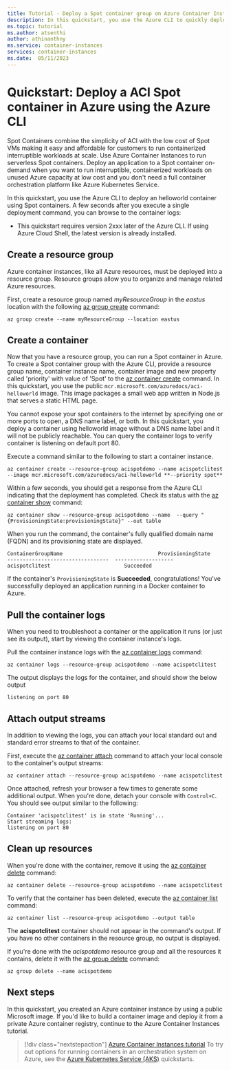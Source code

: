 ```yaml
---
title: Tutorial - Deploy a Spot container group on Azure Container Instances
description: In this quickstart, you use the Azure CLI to quickly deploy a Spot container on Azure Container Instances
ms.topic: tutorial
ms.author: atsenthi
author: athinanthny
ms.service: container-instances
services: container-instances
ms.date:  05/11/2023
---
```


# Quickstart: Deploy a ACI Spot container in Azure using the Azure CLI

Spot Containers combine the simplicity of ACI with the low cost of Spot VMs making it easy and affordable for customers to run containerized interruptible workloads at scale.  Use Azure Container Instances to run serverless Spot containers. Deploy an application to a Spot container  on-demand when you want to run interruptible, containerized workloads on unused Azure capacity at low cost and you don't need a full container orchestration platform like Azure Kubernetes Service.

In this quickstart, you use the Azure CLI to deploy an helloworld container using Spot containers. A few seconds after you execute a single deployment command, you can browse to the container logs:

- This quickstart requires version 2xxx later of the Azure CLI. If using Azure Cloud Shell, the latest version is already installed.

## Create a resource group

Azure container instances, like all Azure resources, must be deployed into a resource group. Resource groups allow you to organize and manage related Azure resources.

First, create a resource group named *myResourceGroup* in the *eastus* location with the following [az group create][az-group-create] command:

```azurecli-interactive
az group create --name myResourceGroup --location eastus
```

## Create a container

Now that you have a resource group, you can run a Spot container in Azure. To create a Spot container group with the Azure CLI, provide a resource group name, container instance name, container image  and new property called 'priority' with value of 'Spot' to the [az container create][az-container-create] command. In this quickstart, you use the public `mcr.microsoft.com/azuredocs/aci-helloworld` image. This image packages a small web app written in Node.js that serves a static HTML page.

You cannot expose your spot containers to the internet by specifying one or more ports to open, a DNS name label, or both. In this quickstart, you deploy a container using helloworld image without a DNS name label and it will not be publicly reachable. You can query the container logs to verify container is listening on default port 80.

Execute a command similar to the following to start a container instance.  

```azurecli-interactive
az container create --resource-group acispotdemo --name acispotclitest --image mcr.microsoft.com/azuredocs/aci-helloworld **--priority spot**
```

Within a few seconds, you should get a response from the Azure CLI indicating that the deployment has completed. Check its status with the [az container show][az-container-show] command:

```azurecli-interactive
az container show --resource-group acispotdemo --name  --query "{ProvisioningState:provisioningState}" --out table
```

When you run the command, the container's fully qualified domain name (FQDN) and its provisioning state are displayed.

```output
ContainerGroupName                               ProvisioningState
---------------------------------  -------------------
acispotclitest                        Succeeded
```

If the container's `ProvisioningState` is **Succeeded**, congratulations! You've successfully deployed an application running in a Docker container to Azure.

## Pull the container logs

When you need to troubleshoot a container or the application it runs (or just see its output), start by viewing the container instance's logs.

Pull the container instance logs with the [az container logs][az-container-logs] command:

```azurecli-interactive
az container logs --resource-group acispotdemo --name acispotclitest
```

The output displays the logs for the container, and should show the below output

```output
listening on port 80
```

## Attach output streams

In addition to viewing the logs, you can attach your local standard out and standard error streams to that of the container.

First, execute the [az container attach][az-container-attach] command to attach your local console to the container's output streams:

```azurecli-interactive
az container attach --resource-group acispotdemo --name acispotclitest
```

Once attached, refresh your browser a few times to generate some additional output. When you're done, detach your console with `Control+C`. You should see output similar to the following:

```output
Container 'acispotclitest' is in state 'Running'...
Start streaming logs:
listening on port 80
```

## Clean up resources

When you're done with the container, remove it using the [az container delete][az-container-delete] command:

```azurecli-interactive
az container delete --resource-group acispotdemo --name acispotclitest
```

To verify that the container has been deleted, execute the [az container list](/cli/azure/container#az-container-list) command:

```azurecli-interactive
az container list --resource-group acispotdemo --output table
```

The **acispotclitest** container should not appear in the command's output. If you have no other containers in the resource group, no output is displayed.

If you're done with the *acispotdemo* resource group and all the resources it contains, delete it with the [az group delete][az-group-delete] command:

```azurecli-interactive
az group delete --name acispotdemo
```

## Next steps

In this quickstart, you created an Azure container instance by using a public Microsoft image. If you'd like to build a container image and deploy it from a private Azure container registry, continue to the Azure Container Instances tutorial.

> [!div class="nextstepaction"]
> [Azure Container Instances tutorial](./container-instances-tutorial-prepare-app.md)
To try out options for running containers in an orchestration system on Azure, see the [Azure Kubernetes Service (AKS)][container-service] quickstarts.

<!-- LINKS - External -->
[app-github-repo]: https://github.com/Azure-Samples/aci-helloworld.git
[azure-account]: https://azure.microsoft.com/free/
[node-js]: https://nodejs.org

<!-- LINKS - Internal -->
[az-container-attach]: /cli/azure/container#az_container_attach
[az-container-create]: /cli/azure/container#az_container_create
[az-container-delete]: /cli/azure/container#az_container_delete
[az-container-list]: /cli/azure/container#az_container_list
[az-container-logs]: /cli/azure/container#az_container_logs
[az-container-show]: /cli/azure/container#az_container_show
[az-group-create]: /cli/azure/group#az_group_create
[az-group-delete]: /cli/azure/group#az_group_delete
[azure-cli-install]: /cli/azure/install-azure-cli
[container-service]: ../aks/intro-kubernetes.md